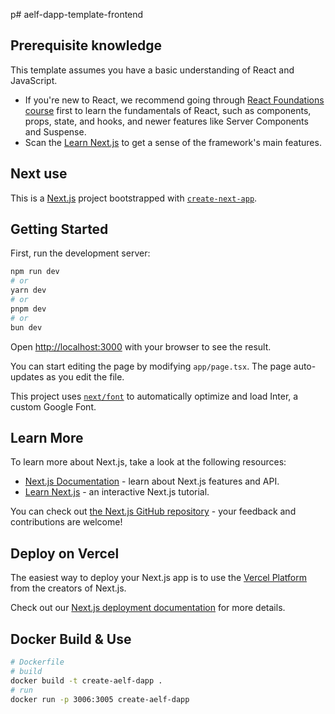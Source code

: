 p# aelf-dapp-template-frontend

## Prerequisite knowledge

This template assumes you have a basic understanding of React and JavaScript.

- If you're new to React,
  we recommend going through [React Foundations course](https://nextjs.org/learn/react-foundations) first
  to learn the fundamentals of React,
  such as components, props, state, and hooks, and newer features like Server Components and Suspense.
- Scan the [Learn Next.js](https://nextjs.org/learn/dashboard-app) to get a sense of the framework's main features.

## Next use

This is a [Next.js](https://nextjs.org/) project bootstrapped with [`create-next-app`](https://github.com/vercel/next.js/tree/canary/packages/create-next-app).

## Getting Started

First, run the development server:

```bash
npm run dev
# or
yarn dev
# or
pnpm dev
# or
bun dev
```

Open [http://localhost:3000](http://localhost:3000) with your browser to see the result.

You can start editing the page by modifying `app/page.tsx`. The page auto-updates as you edit the file.

This project uses [`next/font`](https://nextjs.org/docs/basic-features/font-optimization) to automatically optimize and load Inter, a custom Google Font.

## Learn More

To learn more about Next.js, take a look at the following resources:

- [Next.js Documentation](https://nextjs.org/docs) - learn about Next.js features and API.
- [Learn Next.js](https://nextjs.org/learn) - an interactive Next.js tutorial.

You can check out [the Next.js GitHub repository](https://github.com/vercel/next.js/) - your feedback and contributions are welcome!

## Deploy on Vercel

The easiest way to deploy your Next.js app is to use the [Vercel Platform](https://vercel.com/new?utm_medium=default-template&filter=next.js&utm_source=create-next-app&utm_campaign=create-next-app-readme) from the creators of Next.js.

Check out our [Next.js deployment documentation](https://nextjs.org/docs/deployment) for more details.

## Docker Build & Use

```bash
# Dockerfile
# build
docker build -t create-aelf-dapp .
# run
docker run -p 3006:3005 create-aelf-dapp
```
